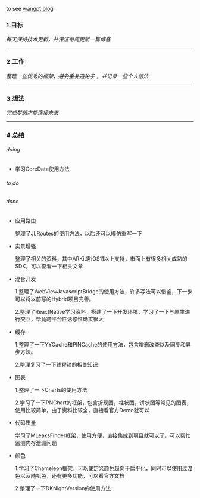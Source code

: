 to see [wangpt blog](https://techwpt.com)

### 1.目标

*每天保持技术更新，并保证每周更新一篇博客*

---

### 2.工作

*整理一些优秀的框架，~~避免重复造轮子~~ ，并记录一些个人想法*

---

### 3.想法

*完成梦想才能连接未来*

---

### 4.总结

###### doing
* 学习CoreData使用方法


###### to do



###### done

* 应用路由

  整理了JLRoutes的使用方法，以后还可以模仿重写一下

* 实景增强

  整理了相关的资料，其中ARKit需iOS11以上支持，市面上有很多相关成熟的SDK，可以查看一下相关文章

* 混合开发

  1.整理了WebViewJavascriptBridge的使用方法，许多写法可以借鉴，下一步可以将以前写的Hybrid项目完善。
  
  2.整理了ReactNative学习资料，搭建了一下开发环境，学习了一下与原生进行交互，毕竟跨平台性诱惑性确实很大

* 缓存
 
	1.整理了一下YYCache和PINCache的使用方法，包含增删改查以及同步和异步方法。
	
	2.整理复习了一下线程锁的相关知识

* 图表

  1.整理了一下Charts的使用方法
  
  2.学习了一下PNChart的框架，包含折现图，柱状图，饼状图等常见的图表，使用比较简单，由于资料比较全，直接看官方Demo就可以
  
* 代码质量

  学习了MLeaksFinder框架，使用方便，直接集成到项目就可以了，可以帮忙监测内存泄漏问题
  
* 颜色

  1.学习了Chameleon框架，可以使定义颜色趋向于扁平化，同时可以使用过渡色以及随机色，还有更多功能，可以看官方文档
  
  2.整理了一下DKNightVersion的使用方法
